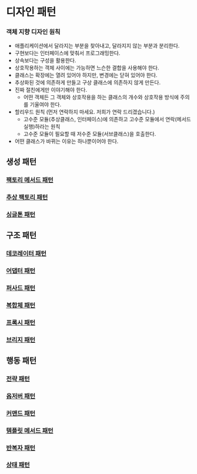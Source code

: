 # 디자인 패턴

### 객체 지향 디자인 원칙

- 애플리케이션에서 달라지는 부분을 찾아내고, 달라지지 않는 부분과 분리한다.
- 구현보다는 인터페이스에 맞춰서 프로그래밍한다.
- 상속보다는 구성을 활용한다.
- 상호작용하는 객체 사이에는 가능하면 느슨한 결합을 사용해야 한다.
- 클래스는 확장에는 열려 있어야 하지만, 변경에는 닫혀 있어야 한다.
- 추상화된 것에 의존하게 만들고 구상 클래스에 의존하지 않게 만든다.
- 진짜 절친에게만 이야기해야 한다.
  - 어떤 객체든 그 객체와 상호작용을 하는 클래스의 개수와 상호작용 방식에 주의를 기울여야 한다.
- 할리우드 원칙 (먼저 연락하지 마세요. 저희가 연락 드리겠습니다.)
  - 고수준 모듈(추상클래스, 인터페이스)에 의존하고 고수준 모듈에서 연락(메서드 실행)하라는 원칙
  - 고수준 모듈이 필요할 때 저수준 모듈(서브클래스)을 호출한다.
- 어떤 클래스가 바뀌는 이유는 하나뿐이어야 한다.

## 생성 패턴

### [팩토리 메서드 패턴](https://github.com/genesis12345678/TIL/blob/main/Java/java8/designpattern/creational/factoryMethod/FactoryMethod.md)
### [추상 팩토리 패턴](https://github.com/genesis12345678/TIL/blob/main/Java/java8/designpattern/creational/absractFactory/AbstractFactory.md)
### [싱글톤 패턴](https://github.com/genesis12345678/TIL/blob/main/Java/java8/designpattern/creational/singleton/Singleton.md)
### []()
### []()
### []()
### []()

## 구조 패턴

### [데코레이터 패턴](https://github.com/genesis12345678/TIL/blob/main/Java/java8/designpattern/structural/decorator/Decorator.md)
### [어댑터 패턴](https://github.com/genesis12345678/TIL/blob/main/Java/java8/designpattern/structural/adapter/Adapter.md)
### [퍼사드 패턴](https://github.com/genesis12345678/TIL/blob/main/Java/java8/designpattern/structural/facade/Facade.md)
### [복합체 패턴](https://github.com/genesis12345678/TIL/blob/main/Java/java8/designpattern/structural/composite/Composite.md)
### [프록시 패턴](https://github.com/genesis12345678/TIL/blob/main/Java/java8/designpattern/structural/proxy/Proxy.md)
### [브리지 패턴](https://github.com/genesis12345678/TIL/blob/main/Java/java8/designpattern/structural/bridge/Bridge.md)
### []()

## 행동 패턴

### [전략 패턴](https://github.com/genesis12345678/TIL/blob/main/Java/java8/designpattern/behavioral/strategy/Strategy.md)
### [옵저버 패턴](https://github.com/genesis12345678/TIL/blob/main/Java/java8/designpattern/behavioral/observer/Observer.md)
### [커맨드 패턴](https://github.com/genesis12345678/TIL/blob/main/Java/java8/designpattern/behavioral/command/Command.md)
### [템플릿 메서드 패턴](https://github.com/genesis12345678/TIL/blob/main/Java/java8/designpattern/behavioral/templateMethod/TemplateMethod.md)
### [반복자 패턴](https://github.com/genesis12345678/TIL/blob/main/Java/java8/designpattern/behavioral/iterator/Iterator.md)
### [상태 패턴](https://github.com/genesis12345678/TIL/blob/main/Java/java8/designpattern/behavioral/state/State.md)
### []()
### []()